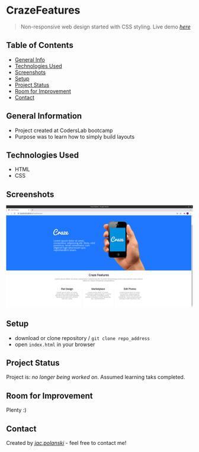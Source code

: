 
# CrazeFeatures
> Non-responsive web design started with CSS styling.
> Live demo [_here_](https://jacpolanski.github.io/CrazeFeatures/)

## Table of Contents
* [General Info](#general-information)
* [Technologies Used](#technologies-used)
* [Screenshots](#screenshots)
* [Setup](#setup)
* [Project Status](#project-status)
* [Room for Improvement](#room-for-improvement)
* [Contact](#contact)



## General Information
- Project created at CodersLab bootcamp
- Purpose was to learn how to simply build layouts


## Technologies Used
- HTML
- CSS

## Screenshots
![1](./screenshots/1.png)


## Setup
- download or clone repository / `git clone repo_address`
- open `index.html` in your browser


## Project Status
Project is: _no longer being worked on_. Assumed learning taks completed.


## Room for Improvement
Plenty :)

## Contact
Created by [_jac.polanski_](https://www.linkedin.com/in/polanski-jacek/) - feel free to contact me!
